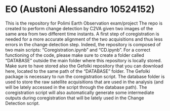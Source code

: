 # EO (Austoni Alessandro 10524152)
This is the repository for Polimi Earth Observation exam/project
The repo is created to perform change detection by C2VA given two images of the same area from two different time instants. A first step of coregistration is needed for a more accurate alignment of the two acquisitions and thus less errors in the change detection step. Indeed, the repository is composed of two main scripts: “Coregistration.ipynb” and “CD.ipynb”.
For a correct functioning of the code, please make sure to create a folder called “DATABASE” outside the main folder where this repository is locally stored. Make sure to have stored also the Gefolki repository that you can download here, located to the same path of the “DATABASE” folder.
The Gefolki package is necessary to run the coregistration script.
The database folder is used to store the raw satellite acquisitions that are used in the analysis (and will be lately accessed in the script through the database path). The coregistration script will also automatically generate some intermediate outputs during coregistration that will be lately used in the Change Detection script.
